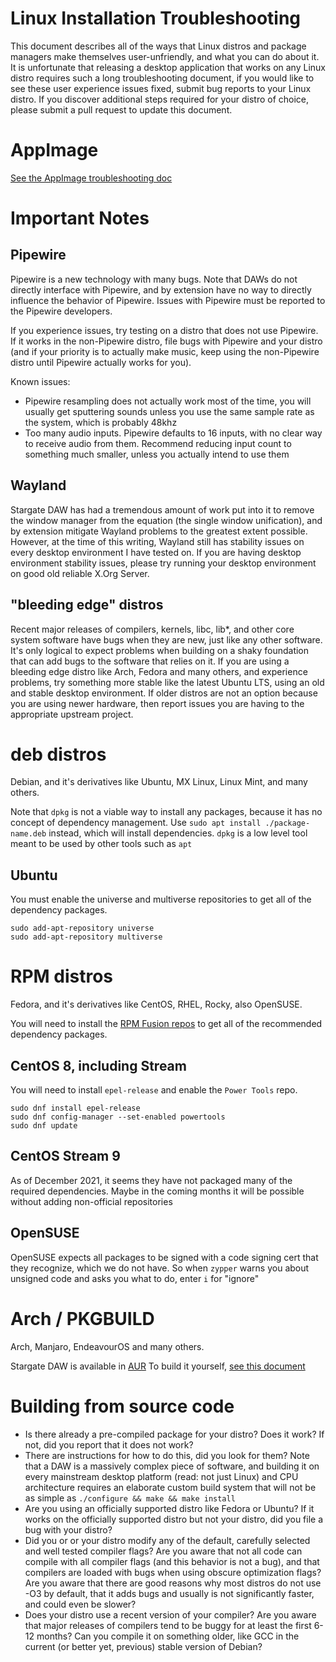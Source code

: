 # Linux Installation Troubleshooting
This document describes all of the ways that Linux distros and package managers
make themselves user-unfriendly, and what you can do about it.  It is
unfortunate that releasing a desktop application that works on any Linux distro
requires such a long troubleshooting document, if you would like to see these
user experience issues fixed, submit bug reports to your Linux distro.  If you
discover additional steps required for your distro of choice, please submit a
pull request to update this document.

# AppImage
[See the AppImage troubleshooting doc](./appimage.md)

# Important Notes
## Pipewire
Pipewire is a new technology with many bugs.  Note that DAWs do not directly
interface with Pipewire, and by extension have no way to directly influence
the behavior of Pipewire.  Issues with Pipewire must be reported to the
Pipewire developers.

If you experience issues, try testing on a distro that does not use Pipewire.
If it works in the non-Pipewire distro, file bugs with Pipewire and your
distro (and if your priority is to actually make music, keep using the
non-Pipewire distro until Pipewire actually works for you).

Known issues:
- Pipewire resampling does not actually work most of the time, you will usually
  get sputtering sounds unless you use the same sample rate as the system,
  which is probably 48khz
- Too many audio inputs.  Pipewire defaults to 16 inputs, with no clear way to
  receive audio from them.  Recommend reducing input count to something much
  smaller, unless you actually intend to use them

## Wayland
Stargate DAW has had a tremendous amount of work put into it to remove the
window manager from the equation (the single window unification), and by
extension mitigate Wayland problems to the greatest extent possible.  However,
at the time of this writing, Wayland still has stability issues on every
desktop environment I have tested on.  If you are having desktop environment
stability issues, please try running your desktop environment on good old
reliable X.Org Server.

## "bleeding edge" distros
Recent major releases of compilers, kernels, libc, lib\*, and other core system
software have bugs when they are new, just like any other software.  It's only
logical to expect problems when building on a shaky foundation that can add
bugs to the software that relies on it.  If you are using a bleeding edge
distro like Arch, Fedora and many others, and experience problems, try
something more stable like the latest Ubuntu LTS, using an old and stable
desktop environment.  If older distros are not an option because you are using
newer hardware, then report issues you are having to the appropriate upstream
project.

# deb distros
Debian, and it's derivatives like Ubuntu, MX Linux, Linux Mint, and many
others.

Note that `dpkg` is not a viable way to install any packages, because it has
no concept of dependency management.  Use `sudo apt install ./package-name.deb`
instead, which will install dependencies.  `dpkg` is a low level tool meant to
be used by other tools such as `apt`

## Ubuntu
You must enable the universe and multiverse repositories to get all of the
dependency packages.

```
sudo add-apt-repository universe
sudo add-apt-repository multiverse
```

# RPM distros
Fedora, and it's derivatives like CentOS, RHEL, Rocky, also OpenSUSE.

You will need to install the [RPM Fusion repos](https://rpmfusion.org/)
to get all of the recommended dependency packages.

## CentOS 8, including Stream
You will need to install `epel-release` and enable the `Power Tools` repo.
```
sudo dnf install epel-release
sudo dnf config-manager --set-enabled powertools
sudo dnf update
```

## CentOS Stream 9
As of December 2021, it seems they have not packaged many of the required
dependencies.  Maybe in the coming months it will be possible without adding
non-official repositories

## OpenSUSE
OpenSUSE expects all packages to be signed with a code signing cert that they
recognize, which we do not have.  So when `zypper` warns you about unsigned
code and asks you what to do, enter `i` for "ignore"

# Arch / PKGBUILD
Arch, Manjaro, EndeavourOS and many others.

Stargate DAW is available in [AUR](
  https://aur.archlinux.org/packages/stargate/)
To build it yourself, [see this document](../src/linux/arch_linux.md)

# Building from source code

- Is there already a pre-compiled package for your distro?  Does it work?
  If not, did you report that it does not work?
- There are instructions for how to do this, did you look for them?  Note that
  a DAW is a massively complex piece of software, and building it on
  every mainstream desktop platform (read: not just Linux) and CPU
  architecture requires an elaborate custom build system that will not be as
  simple as `./configure && make && make install`
- Are you using an officially supported distro like Fedora or Ubuntu?  If it
  works on the officially supported distro but not your distro, did you file
  a bug with your distro?
- Did you or or your distro modify any of the default, carefully selected
  and well tested compiler flags?  Are you aware that not all code can compile
  with all compiler flags (and this behavior is not a bug), and that
  compilers are loaded with bugs when using obscure optimization flags?  Are
  you aware that there are good reasons why most distros do not use -O3 by
  default, that it adds bugs and usually is not significantly faster, and could
  even be slower?
- Does your distro use a recent version of your compiler?  Are you aware that
  major releases of compilers tend to be buggy for at least the first 6-12
  months?  Can you compile it on something older, like GCC in the current
  (or better yet, previous) stable version of Debian?

